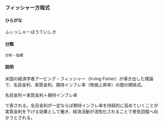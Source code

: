 <div style="display:none;">

## [あ行](securities-terms?id=あ行)
## [か行](securities-terms?id=か行)
## [さ行](securities-terms?id=さ行)
## [た行](securities-terms?id=た行)
## [な行](securities-terms?id=な行)
## [は行](securities-terms?id=は行)

</div>

### フィッシャー方程式

#### ひらがな

ふぃっしゃーほうていしき

#### 分類

`分析・指標`

#### 説明

米国の経済学者アービング・フィッシャー（Irving Fisher）が導き出した理論で、名目金利、実質金利、期待インフレ率（物価上昇率）の間の関係式。
 
名目金利＝実質金利＋期待インフレ率
 
で表される。名目金利が一定ならば期待インフレ率を持続的に高めていくことが実質金利を下げる効果として働き、経済活動が活性化されることで景気回復へ向かうとされる。

<div style="display:none;">

## [ま行](securities-terms?id=ま行)
## [や行](securities-terms?id=や行)
## [ら行](securities-terms?id=ら行)
## [わ行](securities-terms?id=わ行)
## [英数字・記号](securities-terms?id=英数字・記号)

</div>

